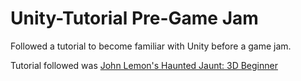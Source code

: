 # Unity-Tutorial Pre-Game Jam

Followed a tutorial to become familiar with Unity before a game jam.

Tutorial followed was [John Lemon's Haunted Jaunt: 3D Beginner](https://learn.unity.com/project/john-lemon-s-haunted-jaunt-3d-beginner?uv=2019.4)
